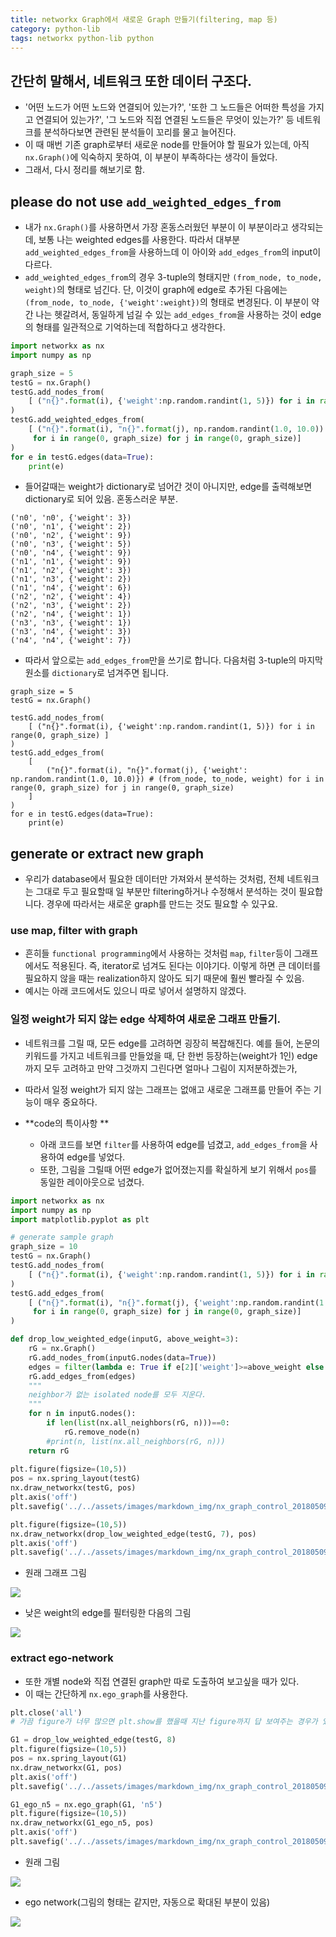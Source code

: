 ```yaml
---
title: networkx Graph에서 새로운 Graph 만들기(filtering, map 등)
category: python-lib
tags: networkx python-lib python 
---
```


## 간단히 말해서, 네트워크 또한 데이터 구조다. 

- '어떤 노드가 어떤 노드와 연결되어 있는가?', '또한 그 노드들은 어떠한 특성을 가지고 연결되어 있는가?', '그 노드와 직접 연결된 노드들은 무엇이 있는가?' 등 네트워크를 분석하다보면 관련된 분석들이 꼬리를 물고 늘어진다. 
- 이 때 매번 기존 graph로부터 새로운 node를 만들어야 할 필요가 있는데, 아직 `nx.Graph()`에 익숙하지 못하여, 이 부분이 부족하다는 생각이 들었다. 
- 그래서, 다시 정리를 해보기로 함. 

## please do not use `add_weighted_edges_from`

- 내가 `nx.Graph()`를 사용하면서 가장 혼동스러웠던 부분이 이 부분이라고 생각되는데, 보통 나는 weighted edges를 사용한다. 따라서 대부분 `add_weighted_edges_from`을 사용하느데 이 아이와 `add_edges_from`의 input이 다르다. 
- `add_weighted_edges_from`의 경우 3-tuple의 형태지만 `(from_node, to_node, weight)`의 형태로 넘긴다. 단, 이것이 graph에 edge로 추가된 다음에는 `(from_node, to_node, {'weight':weight})`의 형태로 변경된다. 이 부분이 약간 나는 헷갈려서, 동일하게 넘길 수 있는 `add_edges_from`을 사용하는 것이 edge의 형태를 일관적으로 기억하는데 적합하다고 생각한다. 

```python
import networkx as nx
import numpy as np 

graph_size = 5
testG = nx.Graph()
testG.add_nodes_from(
    [ ("n{}".format(i), {'weight':np.random.randint(1, 5)}) for i in range(0, graph_size) ]
)
testG.add_weighted_edges_from(
    [ ("n{}".format(i), "n{}".format(j), np.random.randint(1.0, 10.0)) # (from_node, to_node, weight) 
     for i in range(0, graph_size) for j in range(0, graph_size)]
)
for e in testG.edges(data=True):
    print(e)
```

- 들어갈때는 weight가 dictionary로 넘어간 것이 아니지만, edge를 출력해보면 dictionary로 되어 있음. 혼동스러운 부분.

```
('n0', 'n0', {'weight': 3})
('n0', 'n1', {'weight': 2})
('n0', 'n2', {'weight': 9})
('n0', 'n3', {'weight': 5})
('n0', 'n4', {'weight': 9})
('n1', 'n1', {'weight': 9})
('n1', 'n2', {'weight': 3})
('n1', 'n3', {'weight': 2})
('n1', 'n4', {'weight': 6})
('n2', 'n2', {'weight': 4})
('n2', 'n3', {'weight': 2})
('n2', 'n4', {'weight': 1})
('n3', 'n3', {'weight': 1})
('n3', 'n4', {'weight': 3})
('n4', 'n4', {'weight': 7})
```

- 따라서 앞으로는 `add_edges_from`만을 쓰기로 합니다. 다음처럼 3-tuple의 마지막 원소를 `dictionary`로 넘겨주면 됩니다. 

```
graph_size = 5
testG = nx.Graph()

testG.add_nodes_from(
    [ ("n{}".format(i), {'weight':np.random.randint(1, 5)}) for i in range(0, graph_size) ]
)
testG.add_edges_from(
    [ 
        ("n{}".format(i), "n{}".format(j), {'weight': np.random.randint(1.0, 10.0)}) # (from_node, to_node, weight) for i in range(0, graph_size) for j in range(0, graph_size)
    ]
)
for e in testG.edges(data=True):
    print(e)
```


## generate or extract new graph 

- 우리가 database에서 필요한 데이터만 가져와서 분석하는 것처럼, 전체 네트워크는 그대로 두고 필요할때 일 부분만 filtering하거나 수정해서 분석하는 것이 필요합니다. 경우에 따라서는 새로운 graph를 만드는 것도 필요할 수 있구요. 

### use map, filter with graph 

- 흔히들 `functional programming`에서 사용하는 것처럼 `map`, `filter`등이 그래프에서도 적용된다. 즉, iterator로 넘겨도 된다는 이야기다. 이렇게 하면 큰 데이터를 필요하지 않을 때는 realization하지 않아도 되기 때문에 훨씬 빨라질 수 있음.
- 예시는 아래 코드에서도 있으니 따로 넣어서 설명하지 않겠다. 

### 일정 weight가 되지 않는 edge 삭제하여 새로운 그래프 만들기. 

- 네트워크를 그릴 때, 모든 edge를 고려하면 굉장히 복잡해진다. 예를 들어, 논문의 키워드를 가지고 네트워크를 만들었을 때, 단 한번 등장하는(weight가 1인) edge까지 모두 고려하고 만약 그것까지 그린다면 얼마나 그림이 지저분하겠는가, 
- 따라서 일정 weight가 되지 않는 그래프는 없애고 새로운 그래프륾 만들어 주는 기능이 매우 중요하다. 

- **code의 특이사항 **
    - 아래 코드를 보면 `filter`를 사용하여 edge를 넘겼고, `add_edges_from`을 사용하여 edge를 넣었다. 
    - 또한, 그림을 그릴때 어떤 edge가 없어졌는지를 확실하게 보기 위해서 `pos`를 동일한 레이아웃으로 넘겼다. 

```python
import networkx as nx
import numpy as np 
import matplotlib.pyplot as plt

# generate sample graph
graph_size = 10
testG = nx.Graph()
testG.add_nodes_from(
    [ ("n{}".format(i), {'weight':np.random.randint(1, 5)}) for i in range(0, graph_size) ]
)
testG.add_edges_from(
    [ ("n{}".format(i), "n{}".format(j), {'weight':np.random.randint(1.0, 10.0)}) 
     for i in range(0, graph_size) for j in range(0, graph_size)]
)

def drop_low_weighted_edge(inputG, above_weight=3):
    rG = nx.Graph()
    rG.add_nodes_from(inputG.nodes(data=True))
    edges = filter(lambda e: True if e[2]['weight']>=above_weight else False, inputG.edges(data=True))
    rG.add_edges_from(edges)
    """
    neighbor가 없는 isolated node를 모두 지운다. 
    """
    for n in inputG.nodes():
        if len(list(nx.all_neighbors(rG, n)))==0:
            rG.remove_node(n)
        #print(n, list(nx.all_neighbors(rG, n)))
    return rG
    
plt.figure(figsize=(10,5))
pos = nx.spring_layout(testG)
nx.draw_networkx(testG, pos)
plt.axis('off')
plt.savefig('../../assets/images/markdown_img/nx_graph_control_201805091345')

plt.figure(figsize=(10,5))
nx.draw_networkx(drop_low_weighted_edge(testG, 7), pos)
plt.axis('off')
plt.savefig('../../assets/images/markdown_img/nx_graph_control_201805091346')
```

- 원래 그래프 그림

![](/assets/images/markdown_img/nx_graph_control_201805091345.svg)

- 낮은 weight의 edge를 필터링한 다음의 그림

![](/assets/images/markdown_img/nx_graph_control_201805091346.svg)

### extract ego-network 

- 또한 개별 node와 직접 연결된 graph만 따로 도출하여 보고싶을 때가 있다. 
- 이 때는 간단하게 `nx.ego_graph`를 사용한다. 

```python
plt.close('all') 
# 가끔 figure가 너무 많으면 plt.show를 했을때 지난 figure까지 답 보여주는 경우가 있다. 이걸 쓰면 다 지워줌. 

G1 = drop_low_weighted_edge(testG, 8)
plt.figure(figsize=(10,5))
pos = nx.spring_layout(G1)
nx.draw_networkx(G1, pos)
plt.axis('off')
plt.savefig('../../assets/images/markdown_img/nx_graph_control_201805091359.svg')

G1_ego_n5 = nx.ego_graph(G1, 'n5')
plt.figure(figsize=(10,5))
nx.draw_networkx(G1_ego_n5, pos)
plt.axis('off')
plt.savefig('../../assets/images/markdown_img/nx_graph_control_201805091400.svg')
```

- 원래 그림 

![](/assets/images/markdown_img/nx_graph_control_201805091359.svg)

- ego network(그림의 형태는 같지만, 자동으로 확대된 부분이 있음)

![](/assets/images/markdown_img/nx_graph_control_201805091400.svg)